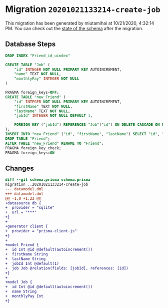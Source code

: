 # Migration `20201021133214-create-job`

This migration has been generated by miutamihai at 10/21/2020, 4:32:14 PM.
You can check out the [state of the schema](./schema.prisma) after the migration.

## Database Steps

```sql
DROP INDEX "Friend_id_uindex"

CREATE TABLE "Job" (
    "id" INTEGER NOT NULL PRIMARY KEY AUTOINCREMENT,
    "name" TEXT NOT NULL,
    "monthlyPay" INTEGER NOT NULL
)

PRAGMA foreign_keys=OFF;
CREATE TABLE "new_Friend" (
    "id" INTEGER NOT NULL PRIMARY KEY AUTOINCREMENT,
    "firstName" TEXT NOT NULL,
    "lastName" TEXT NOT NULL,
    "jobId" INTEGER NOT NULL DEFAULT 1,

    FOREIGN KEY ("jobId") REFERENCES "Job"("id") ON DELETE CASCADE ON UPDATE CASCADE
);
INSERT INTO "new_Friend" ("id", "firstName", "lastName") SELECT "id", "firstName", "lastName" FROM "Friend";
DROP TABLE "Friend";
ALTER TABLE "new_Friend" RENAME TO "Friend";
PRAGMA foreign_key_check;
PRAGMA foreign_keys=ON
```

## Changes

```diff
diff --git schema.prisma schema.prisma
migration ..20201021133214-create-job
--- datamodel.dml
+++ datamodel.dml
@@ -1,0 +1,22 @@
+datasource db {
+  provider = "sqlite"
+  url = "***"
+}
+
+generator client {
+  provider = "prisma-client-js"
+}
+
+model Friend {
+  id Int @id @default(autoincrement())
+  firstName String
+  lastName String
+  jobId Int @default(1)
+  job Job @relation(fields: [jobId], references: [id])
+}
+
+model Job {
+  id Int @id @default(autoincrement())
+  name String
+  monthlyPay Int
+}
```


